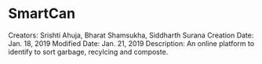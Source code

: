 # SmartCan

Creators: Srishti Ahuja, Bharat Shamsukha, Siddharth Surana
Creation Date: Jan. 18, 2019
Modified Date: Jan. 21, 2019
Description: An online platform to identify to sort garbage, recylcing and composte.

